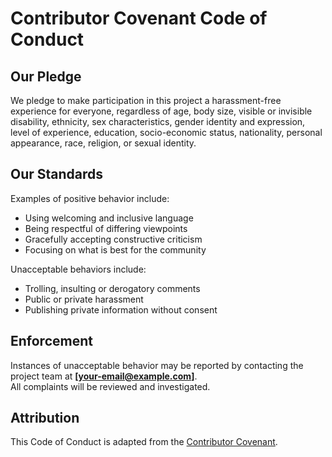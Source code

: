 # Contributor Covenant Code of Conduct

## Our Pledge
We pledge to make participation in this project a harassment-free experience for everyone, regardless of age, body size, visible or invisible disability, ethnicity, sex characteristics, gender identity and expression, level of experience, education, socio-economic status, nationality, personal appearance, race, religion, or sexual identity.

## Our Standards
Examples of positive behavior include:
- Using welcoming and inclusive language  
- Being respectful of differing viewpoints  
- Gracefully accepting constructive criticism  
- Focusing on what is best for the community  

Unacceptable behaviors include:
- Trolling, insulting or derogatory comments  
- Public or private harassment  
- Publishing private information without consent  

## Enforcement
Instances of unacceptable behavior may be reported by contacting the project team at **[your-email@example.com]**.  
All complaints will be reviewed and investigated.

## Attribution
This Code of Conduct is adapted from the [Contributor Covenant](https://www.contributor-covenant.org/).
